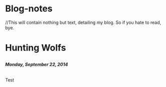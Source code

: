 Blog-notes
==========

//This will contain nothing but text, detailing my blog. So if you hate to read, bye. 

<DOCTYPE HTML>

<html>

<body>
  <p><h1> Hunting Wolfs <p/></h1>
  <p><h6><b> Monday, September 22, 2014 </p></h6></b>
  <p>Test
